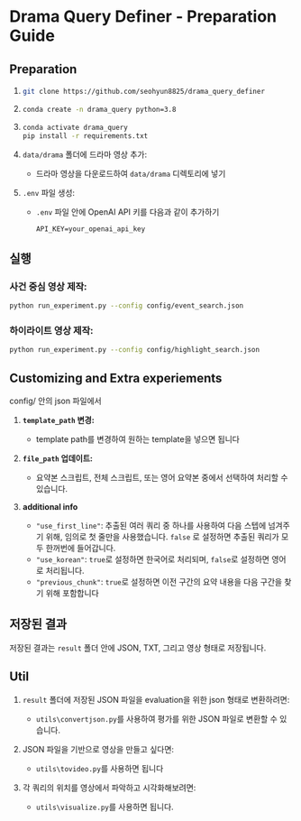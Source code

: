 # Drama Query Definer - Preparation Guide

## Preparation

1. 
   ```bash
   git clone https://github.com/seohyun8825/drama_query_definer
   ```

2. 
   ```bash
   conda create -n drama_query python=3.8
   ```

3. 
   ```bash
   conda activate drama_query
   pip install -r requirements.txt
   ```

4. `data/drama` 폴더에 드라마 영상 추가:
   - 드라마 영상을 다운로드하여 `data/drama` 디렉토리에 넣기

5. `.env` 파일 생성:
   - `.env` 파일 안에 OpenAI API 키를 다음과 같이 추가하기
     ```
     API_KEY=your_openai_api_key
     ```

## 실행

### 사건 중심 영상 제작:
```bash
python run_experiment.py --config config/event_search.json
```

### 하이라이트 영상 제작:
```bash
python run_experiment.py --config config/highlight_search.json
```

## Customizing and Extra experiements
config/ 안의 json 파일에서
1. **`template_path` 변경:**
   - template path를 변경하여 원하는 template을 넣으면 됩니다

2. **`file_path` 업데이트:**
   - 요약본 스크립트, 전체 스크립트, 또는 영어 요약본 중에서 선택하여 처리할 수 있습니다.

3. **additional info**
   - `"use_first_line"`:  추출된 여러 쿼리 중 하나를 사용하여 다음 스텝에 넘겨주기 위해, 임의로 첫 줄만을 사용했습니다. `false` 로 설정하면 추출된 쿼리가 모두 한꺼번에 들어갑니다.
   - `"use_korean"`: `true`로 설정하면 한국어로 처리되며, `false`로 설정하면 영어로 처리됩니다.
   - `"previous_chunk"`: `true`로 설정하면 이전 구간의 요약 내용을 다음 구간을 찾기 위해 포함합니다

## 저장된 결과
저장된 결과는 `result` 폴더 안에 JSON, TXT, 그리고 영상 형태로 저장됩니다.

## Util
1. `result` 폴더에 저장된 JSON 파일을 evaluation을 위한 json 형태로 변환하려면:
   - `utils\convertjson.py`를 사용하여 평가를 위한 JSON 파일로 변환할 수 있습니다.

2. JSON 파일을 기반으로 영상을 만들고 싶다면:
   - `utils\tovideo.py`를 사용하면 됩니다

3. 각 쿼리의 위치를 영상에서 파악하고 시각화해보려면:
   - `utils\visualize.py`를 사용하면 됩니다.


